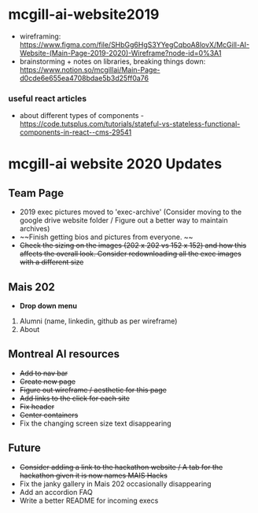 # mcgill-ai-website2019

- wireframing: https://www.figma.com/file/SHbGg6HgS3YYegCqboA8lovX/McGill-AI-Website-(Main-Page-2019-2020)-Wireframe?node-id=0%3A1
- brainstorming + notes on libraries, breaking things down: https://www.notion.so/mcgillai/Main-Page-d0cde6e655ea4708bdae5b3d25ff0a76

### useful react articles
- about different types of components - https://code.tutsplus.com/tutorials/stateful-vs-stateless-functional-components-in-react--cms-29541

# mcgill-ai website 2020 Updates

## Team Page
- 2019 exec pictures moved to 'exec-archive' (Consider moving to the google drive website folder / Figure out a better way to maintain archives)
- ~~Finish getting bios and pictures from everyone. ~~
- ~~Check the sizing on the images (202 x 202 vs 152 x 152) and how this affects the overall look. Consider redownloading all the exec images with a different size~~

## Mais 202
- **Drop down menu**
1. Alumni (name, linkedin, github as per wireframe)
2. About

## Montreal AI resources
- ~~Add to nav bar~~
- ~~Create new page~~
- ~~Figure out wireframe / aesthetic for this page~~
- ~~Add links to the click for each site~~
- ~~Fix header~~
- ~~Center containers~~
- Fix the changing screen size text disappearing

## Future
- ~~Consider adding a link to the hackathon website / A tab for the hackathon given it is now names MAIS Hacks~~
- Fix the janky gallery in Mais 202 occasionally disappearing
- Add an accordion FAQ
- Write a better README for incoming execs
